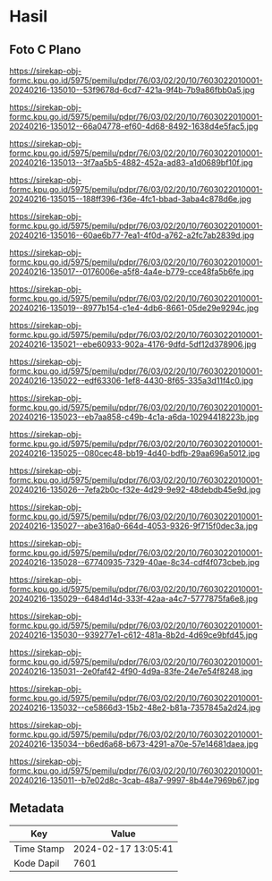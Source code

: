 # Hasil

## Foto C Plano

https://sirekap-obj-formc.kpu.go.id/5975/pemilu/pdpr/76/03/02/20/10/7603022010001-20240216-135010--53f9678d-6cd7-421a-9f4b-7b9a86fbb0a5.jpg

https://sirekap-obj-formc.kpu.go.id/5975/pemilu/pdpr/76/03/02/20/10/7603022010001-20240216-135012--66a04778-ef60-4d68-8492-1638d4e5fac5.jpg

https://sirekap-obj-formc.kpu.go.id/5975/pemilu/pdpr/76/03/02/20/10/7603022010001-20240216-135013--3f7aa5b5-4882-452a-ad83-a1d0689bf10f.jpg

https://sirekap-obj-formc.kpu.go.id/5975/pemilu/pdpr/76/03/02/20/10/7603022010001-20240216-135015--188ff396-f36e-4fc1-bbad-3aba4c878d6e.jpg

https://sirekap-obj-formc.kpu.go.id/5975/pemilu/pdpr/76/03/02/20/10/7603022010001-20240216-135016--60ae6b77-7ea1-4f0d-a762-a2fc7ab2839d.jpg

https://sirekap-obj-formc.kpu.go.id/5975/pemilu/pdpr/76/03/02/20/10/7603022010001-20240216-135017--0176006e-a5f8-4a4e-b779-cce48fa5b6fe.jpg

https://sirekap-obj-formc.kpu.go.id/5975/pemilu/pdpr/76/03/02/20/10/7603022010001-20240216-135019--8977b154-c1e4-4db6-8661-05de29e9294c.jpg

https://sirekap-obj-formc.kpu.go.id/5975/pemilu/pdpr/76/03/02/20/10/7603022010001-20240216-135021--ebe60933-902a-4176-9dfd-5df12d378906.jpg

https://sirekap-obj-formc.kpu.go.id/5975/pemilu/pdpr/76/03/02/20/10/7603022010001-20240216-135022--edf63306-1ef8-4430-8f65-335a3d11f4c0.jpg

https://sirekap-obj-formc.kpu.go.id/5975/pemilu/pdpr/76/03/02/20/10/7603022010001-20240216-135023--eb7aa858-c49b-4c1a-a6da-10294418223b.jpg

https://sirekap-obj-formc.kpu.go.id/5975/pemilu/pdpr/76/03/02/20/10/7603022010001-20240216-135025--080cec48-bb19-4d40-bdfb-29aa696a5012.jpg

https://sirekap-obj-formc.kpu.go.id/5975/pemilu/pdpr/76/03/02/20/10/7603022010001-20240216-135026--7efa2b0c-f32e-4d29-9e92-48debdb45e9d.jpg

https://sirekap-obj-formc.kpu.go.id/5975/pemilu/pdpr/76/03/02/20/10/7603022010001-20240216-135027--abe316a0-664d-4053-9326-9f715f0dec3a.jpg

https://sirekap-obj-formc.kpu.go.id/5975/pemilu/pdpr/76/03/02/20/10/7603022010001-20240216-135028--67740935-7329-40ae-8c34-cdf4f073cbeb.jpg

https://sirekap-obj-formc.kpu.go.id/5975/pemilu/pdpr/76/03/02/20/10/7603022010001-20240216-135029--6484d14d-333f-42aa-a4c7-5777875fa6e8.jpg

https://sirekap-obj-formc.kpu.go.id/5975/pemilu/pdpr/76/03/02/20/10/7603022010001-20240216-135030--939277e1-c612-481a-8b2d-4d69ce9bfd45.jpg

https://sirekap-obj-formc.kpu.go.id/5975/pemilu/pdpr/76/03/02/20/10/7603022010001-20240216-135031--2e0faf42-4f90-4d9a-83fe-24e7e54f8248.jpg

https://sirekap-obj-formc.kpu.go.id/5975/pemilu/pdpr/76/03/02/20/10/7603022010001-20240216-135032--ce5866d3-15b2-48e2-b81a-7357845a2d24.jpg

https://sirekap-obj-formc.kpu.go.id/5975/pemilu/pdpr/76/03/02/20/10/7603022010001-20240216-135034--b6ed6a68-b673-4291-a70e-57e14681daea.jpg

https://sirekap-obj-formc.kpu.go.id/5975/pemilu/pdpr/76/03/02/20/10/7603022010001-20240216-135011--b7e02d8c-3cab-48a7-9997-8b44e7969b67.jpg


## Metadata

| Key        | Value               |
| ---------- | ------------------- |
| Time Stamp | 2024-02-17 13:05:41 |
| Kode Dapil | 7601                |



